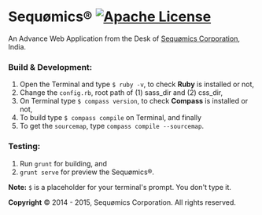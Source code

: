 # Sequømics® [![Apache License](https://img.shields.io/badge/license-Apache-blue.svg)](https://github.com/sequomics/sequomics.com/blob/master/LICENSE)
An Advance Web Application from the Desk of [Sequømics Corporation](http://sequomics.com/), India.

### Build & Development:
1. Open the Terminal and type `$ ruby -v`, to check **Ruby** is installed or not,
2. Change the `config.rb`, root path of (1) sass_dir and (2) css_dir,
3. On Terminal type `$ compass version`, to check **Compass** is installed or not,
4. To build type `$ compass compile` on Terminal, and finally
5. To get the `sourcemap`, type `compass compile --sourcemap`.

### Testing:
1. Run `grunt` for building, and
2. `grunt serve` for preview the Sequømics®.

**Note:** `$` is a placeholder for your terminal's prompt. You don't type it.

**Copyright** © 2014 - 2015, Sequømics Corporation. All rights reserved.
